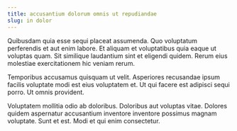 ```yaml
---
title: accusantium dolorum omnis ut repudiandae
slug: in dolor
---
```


Quibusdam quia esse sequi placeat assumenda. Quo voluptatum perferendis et aut enim labore. Et aliquam et voluptatibus quia eaque ut voluptas quam. Sit similique laudantium sint et eligendi quidem. Rerum eius molestiae exercitationem hic veniam rerum.

Temporibus accusamus quisquam ut velit. Asperiores recusandae ipsum facilis voluptate modi est eius voluptatem et. Ut qui facere est adipisci sequi porro. Ut omnis provident.

Voluptatem mollitia odio ab doloribus. Doloribus aut voluptas vitae. Dolores quidem aspernatur accusantium inventore inventore possimus magnam voluptate. Sunt et est. Modi et qui enim consectetur.
